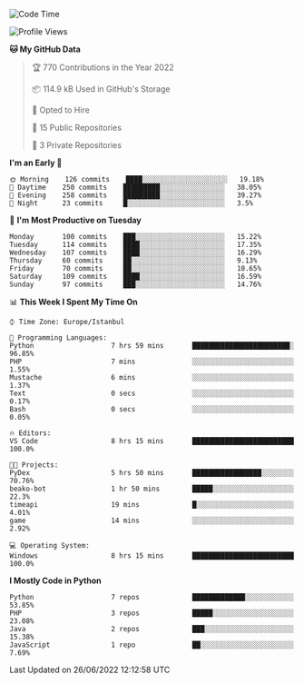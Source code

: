 <!--START_SECTION:waka-->
![Code Time](http://img.shields.io/badge/Code%20Time-336%20hrs%2031%20mins-blue)

![Profile Views](http://img.shields.io/badge/Profile%20Views-0-blue)

**🐱 My GitHub Data** 

> 🏆 770 Contributions in the Year 2022
 > 
> 📦 114.9 kB Used in GitHub's Storage 
 > 
> 💼 Opted to Hire
 > 
> 📜 15 Public Repositories 
 > 
> 🔑 3 Private Repositories  
 > 
**I'm an Early 🐤** 

```text
🌞 Morning    126 commits    ████░░░░░░░░░░░░░░░░░░░░░   19.18% 
🌆 Daytime    250 commits    █████████░░░░░░░░░░░░░░░░   38.05% 
🌃 Evening    258 commits    █████████░░░░░░░░░░░░░░░░   39.27% 
🌙 Night      23 commits     █░░░░░░░░░░░░░░░░░░░░░░░░   3.5%

```
📅 **I'm Most Productive on Tuesday** 

```text
Monday       100 commits    ███░░░░░░░░░░░░░░░░░░░░░░   15.22% 
Tuesday      114 commits    ████░░░░░░░░░░░░░░░░░░░░░   17.35% 
Wednesday    107 commits    ████░░░░░░░░░░░░░░░░░░░░░   16.29% 
Thursday     60 commits     ██░░░░░░░░░░░░░░░░░░░░░░░   9.13% 
Friday       70 commits     ██░░░░░░░░░░░░░░░░░░░░░░░   10.65% 
Saturday     109 commits    ████░░░░░░░░░░░░░░░░░░░░░   16.59% 
Sunday       97 commits     ███░░░░░░░░░░░░░░░░░░░░░░   14.76%

```


📊 **This Week I Spent My Time On** 

```text
⌚︎ Time Zone: Europe/Istanbul

💬 Programming Languages: 
Python                   7 hrs 59 mins       ████████████████████████░   96.85% 
PHP                      7 mins              ░░░░░░░░░░░░░░░░░░░░░░░░░   1.55% 
Mustache                 6 mins              ░░░░░░░░░░░░░░░░░░░░░░░░░   1.37% 
Text                     0 secs              ░░░░░░░░░░░░░░░░░░░░░░░░░   0.17% 
Bash                     0 secs              ░░░░░░░░░░░░░░░░░░░░░░░░░   0.05%

🔥 Editors: 
VS Code                  8 hrs 15 mins       █████████████████████████   100.0%

🐱‍💻 Projects: 
PyDex                    5 hrs 50 mins       █████████████████░░░░░░░░   70.76% 
beako-bot                1 hr 50 mins        █████░░░░░░░░░░░░░░░░░░░░   22.3% 
timeapi                  19 mins             █░░░░░░░░░░░░░░░░░░░░░░░░   4.01% 
game                     14 mins             ░░░░░░░░░░░░░░░░░░░░░░░░░   2.92%

💻 Operating System: 
Windows                  8 hrs 15 mins       █████████████████████████   100.0%

```

**I Mostly Code in Python** 

```text
Python                   7 repos             █████████████░░░░░░░░░░░░   53.85% 
PHP                      3 repos             █████░░░░░░░░░░░░░░░░░░░░   23.08% 
Java                     2 repos             ███░░░░░░░░░░░░░░░░░░░░░░   15.38% 
JavaScript               1 repo              ██░░░░░░░░░░░░░░░░░░░░░░░   7.69%

```



 Last Updated on 26/06/2022 12:12:58 UTC
<!--END_SECTION:waka-->

<!--
**3nws/3nws** is a ✨ _special_ ✨ repository because its `README.md` (this file) appears on your GitHub profile.

Here are some ideas to get you started:

- 🔭 I’m currently working on ...
- 🌱 I’m currently learning ...
- 👯 I’m looking to collaborate on ...
- 🤔 I’m looking for help with ...
- 💬 Ask me about ...
- 📫 How to reach me: ...
- 😄 Pronouns: ...
- ⚡ Fun fact: ...
-->
